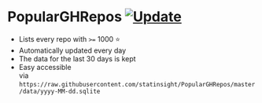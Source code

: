 # PopularGHRepos [![Update](https://github.com/statinsight/PopularGHRepos/actions/workflows/update.yml/badge.svg)](https://github.com/statinsight/PopularGHRepos/actions/workflows/update.yml)

* Lists every repo with ``>=`` 1000 ⭐
* Automatically updated every day
* The data for the last 30 days is kept
* Easy accessible <br/> via ```https://raw.githubusercontent.com/statinsight/PopularGHRepos/master/data/yyyy-MM-dd.sqlite```
